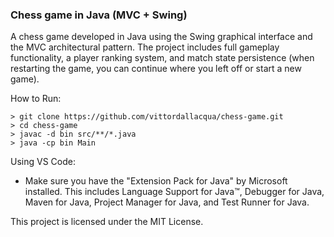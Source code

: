 ### Chess game in Java (MVC + Swing)

A chess game developed in Java using the Swing graphical 
interface and the MVC architectural pattern. The project 
includes full gameplay functionality, a player ranking 
system, and match state persistence (when restarting the 
game, you can continue where you left off or start a new 
game).

How to Run:

    > git clone https://github.com/vittordallacqua/chess-game.git
    > cd chess-game
    > javac -d bin src/**/*.java
    > java -cp bin Main

Using VS Code:

* Make sure you have the "Extension Pack for Java" by 
Microsoft installed. This includes Language Support for 
Java™, Debugger for Java, Maven for Java, Project Manager 
for Java, and Test Runner for Java.

This project is licensed under the MIT License.
